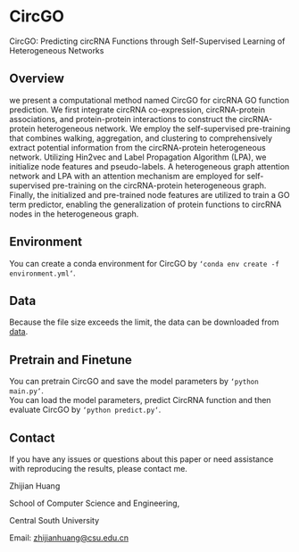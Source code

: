 # CircGO
CircGO: Predicting circRNA Functions through Self-Supervised Learning of Heterogeneous Networks

## Overview
we present a computational method named CircGO for circRNA GO function prediction.  We first integrate circRNA co-expression, circRNA-protein associations, and protein-protein interactions to construct the circRNA-protein heterogeneous network. We employ the self-supervised pre-training that combines walking, aggregation, and clustering to comprehensively extract potential information from the circRNA-protein heterogeneous network. Utilizing Hin2vec and Label Propagation Algorithm (LPA), we initialize node features and pseudo-labels. A heterogeneous graph attention network and LPA with an attention mechanism are employed for self-supervised pre-training on the circRNA-protein heterogeneous graph. Finally, the initialized and pre-trained node features are utilized to train a GO term predictor, enabling the generalization of protein functions to circRNA nodes in the heterogeneous graph.

## Environment
You can create a conda environment for CircGO by `‘conda env create -f environment.yml‘`.

## Data
Because the file size exceeds the limit, the data can be downloaded from [data](https://drive.google.com/file/d/1vwsrsj9DghGTUy_poHATS5N9Jh0KQzYV/view?usp=drive_link).

## Pretrain and Finetune
You can pretrain CircGO and save the model parameters by `‘python main.py‘`.<br>
You can load the model parameters, predict CircRNA function and then evaluate CircGO by `‘python predict.py‘`.

## Contact
If you have any issues or questions about this paper or need assistance with reproducing the results, please contact me.

Zhijian Huang

School of Computer Science and Engineering,

Central South University

Email: zhijianhuang@csu.edu.cn
